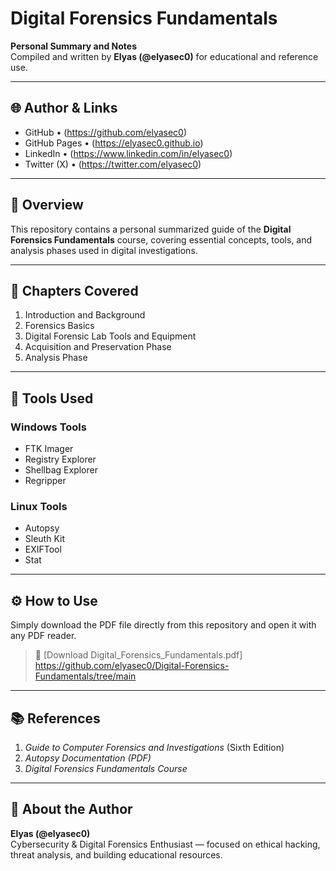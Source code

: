 # Digital Forensics Fundamentals

**Personal Summary and Notes**  
Compiled and written by **Elyas (@elyasec0)** for educational and reference use.

---

## 🌐 Author & Links
- GitHub • (https://github.com/elyasec0)  
- GitHub Pages • (https://elyasec0.github.io)  
- LinkedIn • (https://www.linkedin.com/in/elyasec0)  
- Twitter (X) • (https://twitter.com/elyasec0)

---

## 🧩 Overview
This repository contains a personal summarized guide of the **Digital Forensics Fundamentals** course, covering essential concepts, tools, and analysis phases used in digital investigations.

---

## 📘 Chapters Covered
1. Introduction and Background  
2. Forensics Basics  
3. Digital Forensic Lab Tools and Equipment  
4. Acquisition and Preservation Phase  
5. Analysis Phase

---

## 🧰 Tools Used
### Windows Tools
- FTK Imager  
- Registry Explorer  
- Shellbag Explorer  
- Regripper  

### Linux Tools
- Autopsy  
- Sleuth Kit  
- EXIFTool  
- Stat  

---

## ⚙️ How to Use
Simply download the PDF file directly from this repository and open it with any PDF reader.

> 📎 [Download Digital_Forensics_Fundamentals.pdf]
https://github.com/elyasec0/Digital-Forensics-Fundamentals/tree/main

---

## 📚 References
1. *Guide to Computer Forensics and Investigations* (Sixth Edition)  
2. *Autopsy Documentation (PDF)*  
3. *Digital Forensics Fundamentals Course*

---

## 🧠 About the Author
**Elyas (@elyasec0)**  
Cybersecurity & Digital Forensics Enthusiast — focused on ethical hacking, threat analysis, and building educational resources.
